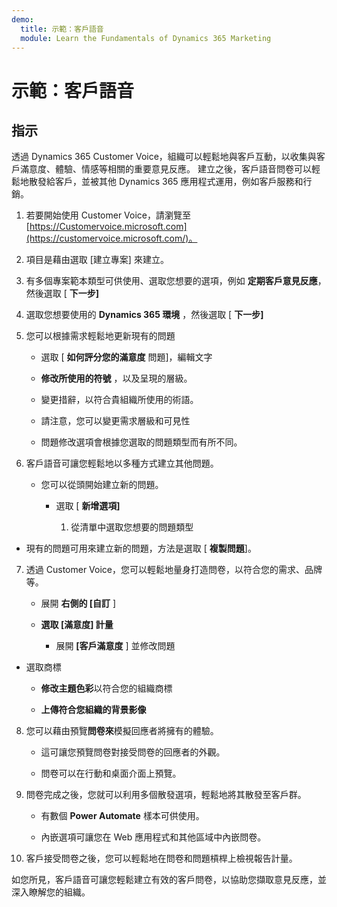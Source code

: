 ```yaml
---
demo:
  title: 示範：客戶語音
  module: Learn the Fundamentals of Dynamics 365 Marketing
---
```


# 示範：客戶語音

## 指示

透過 Dynamics 365 Customer Voice，組織可以輕鬆地與客戶互動，以收集與客戶滿意度、體驗、情感等相關的重要意見反應。 建立之後，客戶語音問卷可以輕鬆地散發給客戶，並被其他 Dynamics 365 應用程式運用，例如客戶服務和行銷。 

1. 若要開始使用 Customer Voice，請瀏覽至 [https://Customervoice.microsoft.com](https://customervoice.microsoft.com/)。 

2. 項目是藉由選取 [建立專案] 來建立。

3. 有多個專案範本類型可供使用、選取您想要的選項，例如 **定期客戶意見反應**，然後選取 [ **下一步]**

4. 選取您想要使用的 **Dynamics 365 環境** ，然後選取 [ **下一步]**

5. 您可以根據需求輕鬆地更新現有的問題

    - 選取 [ **如何評分您的滿意度** 問題]，編輯文字

    - **修改所使用的符號** ，以及呈現的層級。 

    - 變更措辭，以符合貴組織所使用的術語。 

    - 請注意，您可以變更需求層級和可見性

    - 問題修改選項會根據您選取的問題類型而有所不同。

6. 客戶語音可讓您輕鬆地以多種方式建立其他問題。 

    - 您可以從頭開始建立新的問題。

        - 選取 [ **新增選項]**

            1. 從清單中選取您想要的問題類型

- 現有的問題可用來建立新的問題，方法是選取 [ **複製問題**]。

7. 透過 Customer Voice，您可以輕鬆地量身打造問卷，以符合您的需求、品牌等。 

    - 展開 **右側的 [自訂** ]

    - **選取 [滿意度] 計量**

        - 展開 **[客戶滿意度** ] 並修改問題

- 選取商標

    - **修改主題色彩**以符合您的組織商標

    - **上傳符合您組織的背景影像**

8. 您可以藉由預覽**問卷來**模擬回應者將擁有的體驗。 

    - 這可讓您預覽問卷對接受問卷的回應者的外觀。 

    - 問卷可以在行動和桌面介面上預覽。 

9. 問卷完成之後，您就可以利用多個散發選項，輕鬆地將其散發至客戶群。

    - 有數個 **Power Automate** 樣本可供使用。 

    - 內嵌選項可讓您在 Web 應用程式和其他區域中內嵌問卷。 

10. 客戶接受問卷之後，您可以輕鬆地在問卷和問題槓桿上檢視報告計量。 

如您所見，客戶語音可讓您輕鬆建立有效的客戶問卷，以協助您擷取意見反應，並深入瞭解您的組織。 

 
